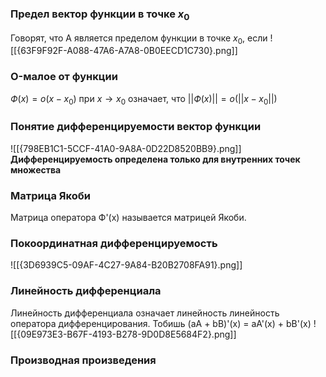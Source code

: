 
### Предел вектор функции в точке $x_0$
Говорят, что A является пределом функции в точке $x_0$, если
![[{63F9F92F-A088-47A6-A7A8-0B0EECD1C730}.png]]
### O-малое от функции
$Ф(x) = o(x - x_0)$ при $x \to x_0$ означает, что $||Ф(x)|| = o(||x - x_0||)$
### Понятие дифференцируемости вектор функции
![[{798EB1C1-5CCF-41A0-9A8A-0D22D8520BB9}.png]]
**Дифференцируемость определена только для внутренних точек множества**
### Матрица Якоби
Матрица оператора Ф'(x) называется матрицей Якоби.
### Покоординатная дифференцируемость
![[{3D6939C5-09AF-4C27-9A84-B20B2708FA91}.png]]
### Линейность дифференциала
Линейность дифференциала означает линейность линейность оператора дифференцирования. Тобишь (aA + bB)'(x) = aA'(x) + bB'(x)
![[{09E973E3-B67F-4193-B278-9D0D8E5684F2}.png]]
### Производная произведения
